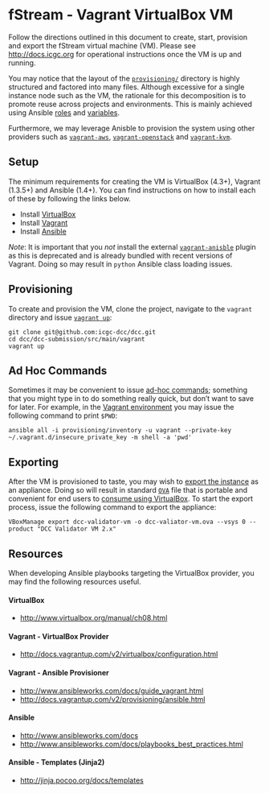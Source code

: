fStream - Vagrant VirtualBox VM
===

Follow the directions outlined in this document to create, start, provision and export the fStream virtual machine (VM). Please see http://docs.icgc.org for operational instructions once the VM is up and running.

You may notice that the layout of the [`provisioning/`](provisioning) directory is highly structured and factored into many files. Although excessive for a single instance node such as the VM, the rationale for this decomposition is to promote reuse across projects and environments. This is mainly achieved using Ansible [roles](http://www.ansibleworks.com/docs/playbooks_roles.html) and [variables](http://www.ansibleworks.com/docs/playbooks_variables.html).

Furthermore, we may leverage Anisble to provision the system using other providers such as [`vagrant-aws`](https://github.com/mitchellh/vagrant-aws), [`vagrant-openstack`](https://github.com/cloudbau/vagrant-openstack-plugin) and [`vagrant-kvm`](https://github.com/adrahon/vagrant-kvm).

Setup
---
The minimum requirements for creating the VM is VirtualBox (4.3+), Vagrant (1.3.5+) and Ansible (1.4+). You can find instructions on how to install each of these by following the links below.

- Install [VirtualBox](https://www.virtualbox.org/wiki/Downloads)
- Install [Vagrant](http://downloads.vagrantup.com)
- Install [Ansible](http://www.ansibleworks.com/docs/intro_installation.html)

*Note*: It is important that you _not_ install the external [`vagrant-anisble`](https://github.com/dsander/vagrant-ansible) plugin as this is deprecated and is already bundled with recent versions of Vagrant. Doing so may result in `python` Ansible class loading issues.

Provisioning
---
To create and provision the VM, clone the project, navigate to the `vagrant` directory and issue [`vagrant up`](http://docs.vagrantup.com/v2/cli/up.html):
 
 	git clone git@github.com:icgc-dcc/dcc.git
 	cd dcc/dcc-submission/src/main/vagrant
	vagrant up

Ad Hoc Commands
---
Sometimes it may be convenient to issue [ad-hoc commands](http://www.ansibleworks.com/docs/intro_adhoc.html); something that you might type in to do something really quick, but don’t want to save for later. For example, in the [Vagrant environment](http://www.ansibleworks.com/docs/guide_vagrant.html#id5) you may issue the following command to print `$PWD`:

	ansible all -i provisioning/inventory -u vagrant --private-key ~/.vagrant.d/insecure_private_key -m shell -a 'pwd'

Exporting
---
After the VM is provisioned to taste, you may wish to [export the instance](https://www.virtualbox.org/manual/ch08.html#vboxmanage-export) as an appliance. Doing so will result in standard [`OVA`](http://en.wikipedia.org/wiki/Open_Virtualization_Format) file that is portable and convenient for end users to [consume using VirtualBox](https://www.virtualbox.org/manual/ch01.html#ovf). To start the export process, issue the following command to export the appliance:

	VBoxManage export dcc-validator-vm -o dcc-valiator-vm.ova --vsys 0 --product "DCC Validator VM 2.x"

Resources
---
When developing Ansible playbooks targeting the VirtualBox provider, you may find the following resources useful.

#### VirtualBox
- http://www.virtualbox.org/manual/ch08.html

#### Vagrant - VirtualBox Provider
- http://docs.vagrantup.com/v2/virtualbox/configuration.html

#### Vagrant - Ansible Provisioner
- http://www.ansibleworks.com/docs/guide_vagrant.html
- http://docs.vagrantup.com/v2/provisioning/ansible.html

#### Ansible
- http://www.ansibleworks.com/docs
- http://www.ansibleworks.com/docs/playbooks_best_practices.html

#### Ansible - Templates (Jinja2)
- http://jinja.pocoo.org/docs/templates
